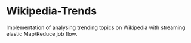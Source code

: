 # Wikipedia-Trends
Implementation of analysing trending topics on Wikipedia with streaming elastic Map/Reduce job flow.
